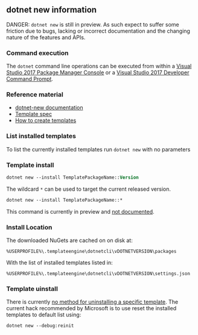 ## dotnet new information


DANGER: `dotnet new` is still in preview. As such expect to suffer some friction due to bugs, lacking or incorrect documentation and the changing nature of the features and APIs.


### Command execution

The `dotnet` command line operations can be executed from within a [Visual Studio 2017 Package Manager Console](https://docs.microsoft.com/en-us/nuget/tools/package-manager-console) or a [Visual Studio 2017 Developer Command Prompt](https://msdn.microsoft.com/en-us/library/ms229859.aspx).


### Reference material

 * [dotnet-new documentation](https://docs.microsoft.com/en-nz/dotnet/core/tools/dotnet-new)
 * [Template spec](https://github.com/dotnet/templating/wiki/%22Runnable-Project%22-Templates)
 * [How to create templates](https://blogs.msdn.microsoft.com/dotnet/2017/04/02/how-to-create-your-own-templates-for-dotnet-new/)


### List installed templates

To list the currently installed templates run `dotnet new` with no parameters



### Template install

```ps
dotnet new --install TemplatePackageName::Version
```

The wildcard `*` can be used to target the current released version.

```ps
dotnet new --install TemplatePackageName::*
```

This command is currently in preview and [not documented](https://github.com/dotnet/docs/issues/2315).

### Install Location

The downloaded NuGets are cached on on disk at:

```no-highlight
%USERPROFILE%\.templateengine\dotnetcli\vDOTNETVERSION\packages
```

With the list of installed templates listed in:

```no-highlight
%USERPROFILE%\.templateengine\dotnetcli\vDOTNETVERSION\settings.json
```


### Template uinstall

There is currently [no method for uninstalling a specific template](https://github.com/dotnet/templating/issues/893). The current hack recommended by Microsoft is to use reset the installed templates to default list using:

```ps
dotnet new --debug:reinit
```
